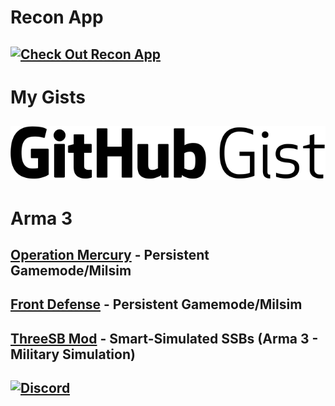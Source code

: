 # Recon App
## [![Check Out Recon App](https://recon.us.com/img/favicon.ico)](https://recon.us.com)

# My Gists
## [![ My Gists](https://raw.githubusercontent.com/b4b4r07/i/master/gist/logo.png)](https://gist.github.com/hostinfodev)

# Arma 3 
## [Operation Mercury](https://github.com/hostinfodev/operation_mercury.zargabad) - Persistent Gamemode/Milsim

## [Front Defense](https://github.com/hostinfodev/front_defence.WL_Rosche) - Persistent Gamemode/Milsim

## [ThreeSB Mod](https://github.com/hostinfodev/ThreeSB) - Smart-Simulated SSBs (Arma 3 - Military Simulation)

## [![Discord](https://logos-world.net/wp-content/uploads/2020/12/Discord-Logo.png)](https://discord.gg/QftAGcvbDT)
